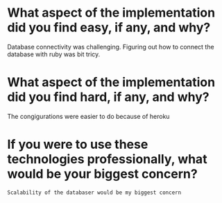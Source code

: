  # What aspect of the implementation did you find easy, if any, and why?
   
   Database connectivity was challenging. Figuring out how to connect the database with ruby was bit tricy.

 # What aspect of the implementation did you find hard, if any, and why?
  
   The congigurations were easier to do because of heroku
 
 # If you were to use these technologies professionally, what would be your biggest concern?
 
    Scalability of the databaser would be my biggest concern
